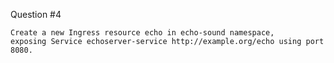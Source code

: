
Question #4
~~~~~~~~~~~~~~~~~~~~~~~~~~~~~~~~~~~~~~~~~~~~~~~~~~~~~~~~~~~~~~~~~~~~~~~~~~~~~~~~~~~~~
Create a new Ingress resource echo in echo-sound namespace,
exposing Service echoserver-service http://example.org/echo using port 8080.
~~~~~~~~~~~~~~~~~~~~~~~~~~~~~~~~~~~~~~~~~~~~~~~~~~~~~~~~~~~~~~~~~~~~~~~~~~~~~~~~~~~~~
